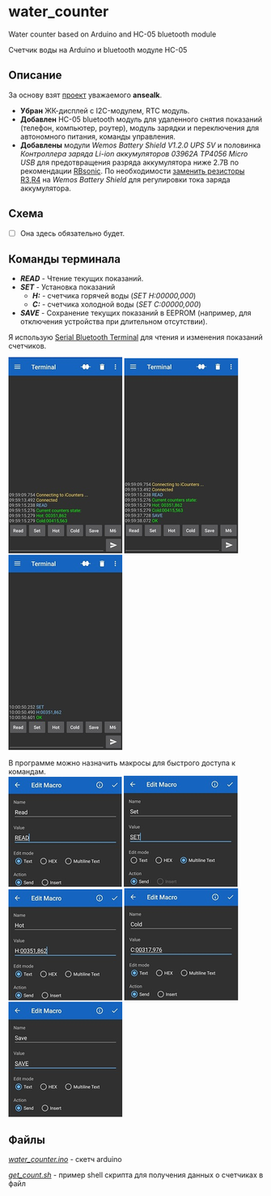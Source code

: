 # water_counter
Water counter based on Arduino and HC-05 bluetooth module

Счетчик воды на Arduino и bluetooth модуле HC-05

## Описание
За основу взят [проект](https://pikabu.ru/story/podklyuchaem_arduino_k_schetchikam_vodyi_4258720) уважаемого **ansealk**.

- **Убран** ЖК-дисплей с I2C-модулем, RTC модуль.
- **Добавлен** HC-05 bluetooth модуль для удаленного снятия показаний (телефон, компьютер, роутер), модуль зарядки и переключения для автономного питания, команды управления.
- **Добавлены** модули *Wemos Battery Shield V1.2.0 UPS 5V* и половинка *Контроллера заряда Li-ion аккумуляторов 03962A TP4056 Micro USB* для предотвращения разряда аккумулятора ниже 2.7В по рекомендации [RBsonic](https://www.youtube.com/watch?v=b-fWiX_TzrE). По необходимости [заменить резисторы R3,R4](https://youtu.be/b-fWiX_TzrE?t=95) на *Wemos Battery Shield* для регулировки тока заряда аккумулятора.

## Схема

- [ ] Она здесь обязательно будет.

## Команды терминала

- ***READ*** - Чтение текущих показаний.
- ***SET*** - Установка показаний
    - ***H:*** - счетчика горячей воды (*SET H:00000,000*)
    - ***C:*** - счетчика холодной воды (*SET C:00000,000*)
- ***SAVE*** - Сохранение текущих показаний в EEPROM (например, для отключения устройства при длительном отсутствии).

Я использую [Serial Bluetooth Terminal](https://play.google.com/store/apps/details?id=de.kai_morich.serial_bluetooth_terminal&hl=ru&gl=US) для чтения и изменения показаний счетчиков.

![](images/screenshots/read0.jpg) ![](images/screenshots/save0.jpg) ![](images/screenshots/set0.jpg)

В программе можно назначить макросы для быстрого доступа к командам.  
![](images/screenshots/read.jpg) ![](images/screenshots/set.jpg) ![](images/screenshots/hot.jpg) ![](images/screenshots/cold.jpg) ![](images/screenshots/save.jpg)  


## Файлы

[*water_counter.ino*](https://github.com/nmare99/water_counter/blob/main/water_counter.ino) - скетч arduino 

[*get_count.sh*](https://github.com/nmare99/water_counter/blob/main/get_count.sh) - пример shell скрипта для получения данных о счетчиках в файл

